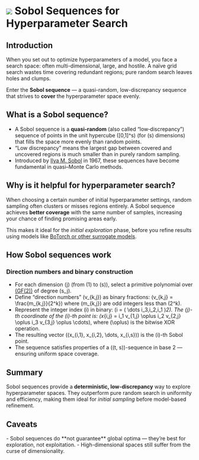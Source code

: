 # <img class='emoji_nav' src='emojis/slot_machine.svg' /> Sobol Sequences for Hyperparameter Search

<!-- What are SOBOL sequences? -->

<!-- Category: Models -->

<div id="toc"></div>

## Introduction
When you set out to optimize hyperparameters of a model, you face a search space: often multi-dimensional, large, and hostile.
A naïve grid search wastes time covering redundant regions; pure random search leaves holes and clumps.

Enter the **Sobol sequence** — a quasi-random, low-discrepancy sequence that strives to **cover** the hyperparameter space evenly.

## What is a Sobol sequence?
- A Sobol sequence is a **quasi-random** (also called “low‐discrepancy”) sequence of points in the unit hypercube \([0,1]^s\) (for \(s\) dimensions) that fills the space more evenly than random points.
- “Low discrepancy” means the largest gap between covered and uncovered regions is much smaller than in purely random sampling.
- Introduced by [Ilya M. Sobol](https://en.wikipedia.org/wiki/Ilya_M._Sobol%27) in 1967, these sequences have become fundamental in quasi–Monte Carlo methods.

## Why is it helpful for hyperparameter search?
When choosing a certain number of initial hyperparameter settings, random sampling often clusters or misses regions entirely.
A Sobol sequence achieves **better coverage** with the same number of samples, increasing your chance of finding promising areas early.

This makes it ideal for the *initial exploration* phase, before you refine results using models like [BoTorch or other surrogate models](tutorials?tutorial=models).

## How Sobol sequences work

### Direction numbers and binary construction

- For each dimension \(j\) (from \(1\) to \(s\)), select a primitive polynomial over [\(GF(2)\)](https://en.wikipedia.org/wiki/Finite_field) of degree \(s_j\).
- Define “direction numbers” \(v_{k,j}\) as binary fractions: \(v_{k,j} = \frac{m_{k,j}}{2^k}\) where \(m_{k,j}\) are odd integers less than \(2^k\).
- Represent the integer index \(i\) in binary: \(i = ( \dots i_3\,i_2\,i_1 )_2\). The \(j\)-th coordinate of the \(i\)-th point is: \(x_{i,j} = i_1 v_{1,j} \oplus i_2 v_{2,j} \oplus i_3 v_{3,j} \oplus \cdots\),  where \(\oplus\) is the bitwise XOR operation.
- The resulting vector \((x_{i,1}, x_{i,2}, \dots, x_{i,s})\) is the \(i\)-th Sobol point.
- The sequence satisfies properties of a \((t, s)\)-sequence in base 2 — ensuring uniform space coverage.

## Summary

Sobol sequences provide a **deterministic, low-discrepancy** way to explore hyperparameter spaces.
They outperform pure random search in uniformity and efficiency, making them ideal for *initial sampling* before model-based refinement.

## Caveats

<div class="caveat warning">
- Sobol sequences do **not guarantee** global optima — they’re best for exploration, not exploitation.
- High-dimensional spaces still suffer from the curse of dimensionality.
</div>

